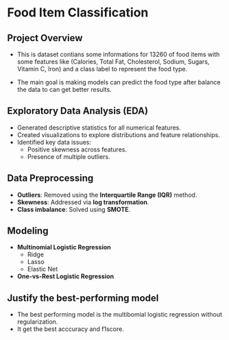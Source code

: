# Food Item Classification

## Project Overview
- This is dataset contians some informations for 13260 of food items with some features like (Calories, Total Fat, Cholesterol, Sodium, Sugars, Vitamin C, Iron) and a class label to represent the food type.

- The main goal is making models can predict the food type after balance the data to can get better results.

## Exploratory Data Analysis (EDA)
- Generated descriptive statistics for all numerical features.
- Created visualizations to explore distributions and feature relationships.
- Identified key data issues:
  - Positive skewness across features.
  - Presence of multiple outliers.

## Data Preprocessing
- **Outliers**: Removed using the **Interquartile Range (IQR)** method.
- **Skewness**: Addressed via **log transformation**.
- **Class imbalance**: Solved using **SMOTE**.

## Modeling
- **Multinomial Logistic Regression**
  - Ridge
  - Lasso
  - Elastic Net
- **One-vs-Rest Logistic Regression**

## Justify the best-performing model
- The best performing model is the multibomial logistic regression without regularization.
- It get the best acccuracy and f1score.

